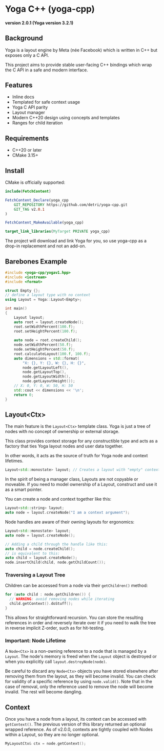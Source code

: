# Yoga C++ (yoga-cpp)
#### version 2.0.1 (Yoga version 3.2.1)

## Background
Yoga is a layout engine by Meta (née Facebook) which is written
in C++ but exposes only a C API.

This project aims to provide stable user-facing C++ bindings which
wrap the C API in a safe and modern interface.

## Features

- Inline docs
- Templated for safe context usage
- Yoga C API parity
- Layout manager
- Modern C++20 design using concepts and templates
- Ranges for child iteration

## Requirements
- C++20 or later
- CMake 3.15+

## Install

CMake is officially supported:

```cmake
include(FetchContent)

FetchContent_Declare(yoga_cpp
    GIT_REPOSITORY https://github.com/detri/yoga-cpp.git
    GIT_TAG v2.0.1
)

FetchContent_MakeAvailable(yoga_cpp)

target_link_libraries(MyTarget PRIVATE yoga_cpp)
```

The project will download and link Yoga for you, so use yoga-cpp as a drop-in replacement and not an add-on.

## Barebones Example
```c++
#include <yoga-cpp/yogav1.hpp>
#include <iostream>
#include <format>

struct Empty {};
// define a layout type with no context
using Layout = Yoga::Layout<Empty>;

int main()
{
    Layout layout;
    auto root = layout.createNode();
    root.setWidthPercent(100.f);
    root.setHeightPercent(100.f);
    
    auto node = root.createChild();
    node.setWidthPercent(50.f);
    node.setHeightPercent(50.f);
    root.calculateLayout(100.f, 100.f);
    auto dimensions = std::format(
        "X: {}, Y: {}, W: {}, H: {}",
        node.getLayoutLeft(),
        node.getLayoutTop(),
        node.getLayoutWidth(),
        node.getLayoutHeight());
    // X: 0, Y: 0, W: 50, H: 50
    std::cout << dimensions << '\n';
    return 0;
}
```

## Layout\<Ctx\>
The main feature is the `Layout<Ctx>` template class.
Yoga is just a tree of nodes with no concept of ownership or external storage.

This class provides context storage for any constructible type and acts as a factory
that ties Yoga layout nodes and user data together.

In other words, it acts as the source of truth for Yoga node and context lifetimes.
```c++
Layout<std::monostate> layout; // Creates a layout with "empty" context
```

In the spirit of being a manager class, Layouts are not copyable or moveable.
If you need to model ownership of a Layout, construct and use it as a smart pointer.

You can create a node and context together like this:
```c++
Layout<std::string> layout;
auto node = layout.createNode("I am a context argument");
```

Node handles are aware of their owning layouts for ergonomics:
```c++
Layout<std::monostate> layout;
auto node = layout.createNode();

// Adding a child through the handle like this:
auto child = node.createChild();
// is equivalent to this:
auto child = layout.createNode();
node.insertChild(child, node.getChildCount());
```

### Traversing a Layout Tree

Children can be accessed from a node via their `getChildren()` method:

```c++
for (auto child : node.getChildren()) {
  // WARNING: avoid removing nodes while iterating
  child.getContext().doStuff();
}
```

This allows for straightforward recursion. You can store the resulting references in order and reversely iterate over it if you need to walk the tree in reverse implicit Z-order, such as for hit-testing.

### Important: Node Lifetime

A `Node<Ctx>` is a non-owning reference to a node that is managed by a `Layout`. The node's memory is freed when the `Layout` object is destroyed or when you explicitly call `layout.destroyNode(node)`.

Be careful to discard any `Node<Ctx>` objects you have stored elsewhere after removing them from the layout, as they will become invalid. You can check for validity of a specific reference by using `node.valid()`.
Note that in the case of removal, only the reference used to remove the node will become invalid. The rest will become dangling.

## Context
Once you have a node from a layout, its context can be accessed with `getContext()`.
The previous version of this library returned an optional wrapped reference. As of v2.0.0, contexts
are tightly coupled with Nodes within a Layout, so they are no longer optional.
```c++
MyLayoutCtx& ctx = node.getContext(); 
```
